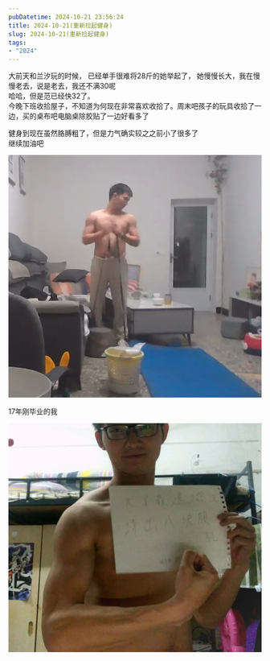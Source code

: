 ```yaml
---
pubDatetime: 2024-10-21 23:56:24
title: 2024-10-21(重新捡起健身)
slug: 2024-10-21(重新捡起健身)
tags:
- "2024"
---
```


大前天和兰汐玩的时候， 已经单手很难将28斤的她举起了， 她慢慢长大，我在慢慢老去，说是老去，我还不满30呢  
哈哈，但是范已经快32了。   
今晚下班收拾屋子，不知道为何现在非常喜欢收拾了。周末吧孩子的玩具收拾了一边，买的桌布吧电脑桌除胶贴了一边好看多了  
  
健身到现在虽然胳膊粗了，但是力气确实较之之前小了很多了  
继续加油吧  
  
![image](../../../../public/img/2024/2024-10-21-c7bc9d55-591b-47ff-8dc0-7d01e70ad4f0.webp)  
  
17年刚毕业的我  
  
![17年刚毕业的我](../../../../public/img/2024/2024-10-21-01935ff9-d10d-4032-808d-f1abe89f2e65.webp)  
